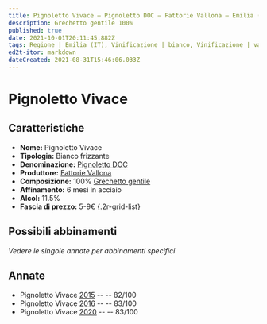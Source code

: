 ```yaml
---
title: Pignoletto Vivace – Pignoletto DOC – Fattorie Vallona – Emilia (IT) – 5-9€ – 2★
description: Grechetto gentile 100% 
published: true
date: 2021-10-01T20:11:45.882Z
tags: Regione | Emilia (IT), Vinificazione | bianco, Vinificazione | varietale, Vinificazione | frizzante, Vitigni | Grechetto gentile, Valutazioni | 2 stelle, Prezzi | 5-9€
ed2t-itor: markdown
dateCreated: 2021-08-31T15:46:06.033Z
---
```


# Pignoletto Vivace

## Caratteristiche
- **Nome:** Pignoletto Vivace
- **Tipologia:** Bianco frizzante
- **Denominazione:** [Pignoletto DOC](/denominazioni/Italia/Emilia/DOC/Pignoletto)
- **Produttore:** [Fattorie Vallona](/produttori/Italia/Emilia/Fattorie-Vallona) 
- **Composizione:** 100% [Grechetto gentile](/vitigni/Italia/grechetto-gentile)
- **Affinamento:** 6 mesi in acciaio
- **Alcol:** 11.5%
- **Fascia di prezzo:** 5-9€
{.2r-grid-list}



## Possibili abbinamenti
*Vedere le singole annate per abbinamenti specifici*


## Annate
- Pignoletto Vivace [2015](/vini/Italia/Emilia/Fattorie-Vallona/Priedizione-Cuvee/2015) -- <span class="star-2"></span> -- 82/100
- Pignoletto Vivace [2016](/vini/Italia/Emilia/Fattorie-Vallona/Priedizione-Cuvee/2016) -- <span class="star-2"></span> -- 83/100
- Pignoletto Vivace [2020](/vini/Italia/Emilia/Fattorie-Vallona/Priedizione-Cuvee/2020) -- <span class="star-2"></span> -- 83/100